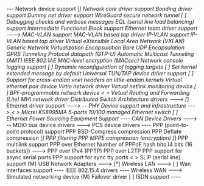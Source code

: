 --- Network device support
[*]   Network core driver support
<M>     Bonding driver support
<M>     Dummy net driver support
<M>     WireGuard secure network tunnel
[ ]       Debugging checks and verbose messages
<M>     EQL (serial line load balancing) support
<M>     Intermediate Functional Block support
<M>     Ethernet team driver support  --->
<M>     MAC-VLAN support
<M>       MAC-VLAN based tap driver
<M>     IP-VLAN support
<M>       IP-VLAN based tap driver
<M>     Virtual eXtensible Local Area Network (VXLAN)
<M>     Generic Network Virtualization Encapsulation
<M>     Bare UDP Encapsulation
<M>     GPRS Tunneling Protocol datapath (GTP-U)
<M>     Automatic Multicast Tunneling (AMT)
<M>     IEEE 802.1AE MAC-level encryption (MACsec)
<M>     Network console logging support
[ ]       Dynamic reconfiguration of logging targets
[ ]       Set kernel extended message by default
<M>     Universal TUN/TAP device driver support
[ ]     Support for cross-endian vnet headers on little-endian kernels
<M>     Virtual ethernet pair device
<M>     Virtio network driver
<M>     Virtual netlink monitoring device
[ ]     BPF-programmable network device
< >     Virtual Routing and Forwarding (Lite)
<M>     MHI network driver
      Distributed Switch Architecture drivers  --->
[*]   Ethernet driver support  --->
-*-   PHY Device support and infrastructure  --->
< >   Micrel KS8995MA 5-ports 10/100 managed Ethernet switch
[ ]   Ethernet Power Sourcing Equipment Support  ----
<M>   CAN Device Drivers  --->                           
  -*-   MDIO bus device drivers  --->
       PCS device drivers  ----
<M>   PPP (point-to-point protocol) support
<M>     PPP BSD-Compress compression
<M>     PPP Deflate compression
[*]     PPP filtering
<M>     PPP MPPE compression (encryption)
[*]     PPP multilink support
<M>     PPP over Ethernet
          Number of PPPoE hash bits (4 bits (16 buckets))  --->
<M>     PPP over IPv4 (PPTP)
<M>     PPP over L2TP
<M>     PPP support for async serial ports
<M>     PPP support for sync tty ports
< >   SLIP (serial line) support
{M}   USB Network Adapters  --->
[*]   Wireless LAN  --->
  [ ]   Wan interfaces support  ----
<M>   IEEE 802.15.4 drivers  ----
      Wireless WAN  --->
<M>   Simulated networking device
{M}   Failover driver
[ ]   ISDN support  ----